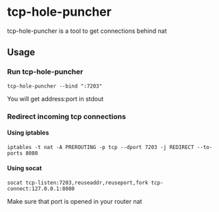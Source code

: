 # tcp-hole-puncher

tcp-hole-puncher is a tool to get connections behind nat

## Usage

### Run tcp-hole-puncher

```
tcp-hole-puncher --bind ":7203"
```
You will get address:port in stdout

### Redirect incoming tcp connections

#### Using iptables
```
iptables -t nat -A PREROUTING -p tcp --dport 7203 -j REDIRECT --to-ports 8080
```

#### Using socat
```
socat tcp-listen:7203,reuseaddr,reuseport,fork tcp-connect:127.0.0.1:8080
```

Make sure that port is opened in your router nat
